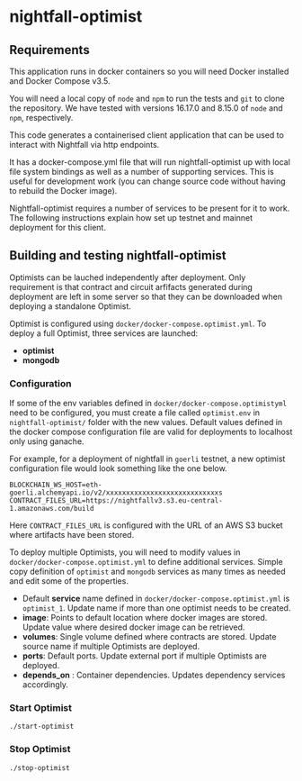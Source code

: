 # nightfall-optimist

## Requirements

This application runs in docker containers so you will need Docker installed and Docker Compose
v3.5.

You will need a local copy of `node` and `npm` to run the tests and `git` to clone the repository.
We have tested with versions 16.17.0 and 8.15.0 of `node` and `npm`, respectively.

This code generates a containerised client application that can be used to interact with
Nightfall via http endpoints.

It has a docker-compose.yml file that will run nightfall-optimist up with local file system bindings
as well as a number of supporting services. This is useful for development work (you can change
source code without having to rebuild the Docker image).

Nightfall-optimist requires a number of services to be present for it to work. The
following instructions explain how set up testnet and mainnet deployment for this client.

## Building and testing nightfall-optimist
Optimists can be lauched independently after deployment. Only requirement is that contract and circuit arfifacts
generated during deployment are left in some server so that they can be downloaded when deploying a standalone Optimist.

Optimist is configured using `docker/docker-compose.optimist.yml`. To deploy a full Optimist, three services are launched:
- **optimist** 
- **mongodb**

### Configuration 
If some of the env variables defined in `docker/docker-compose.optimistyml` need to be configured, you must create a file called `optimist.env` in `nightfall-optimist/` folder with the new values. Default values defined in the docker compose configuration file are valid for deployments to localhost only using ganache.

For example, for a deployment of nightfall in `goerli` testnet, a new optimist configuration file would look something like the one below.

```
BLOCKCHAIN_WS_HOST=eth-goerli.alchemyapi.io/v2/xxxxxxxxxxxxxxxxxxxxxxxxxxxxs
CONTRACT_FILES_URL=https://nightfallv3.s3.eu-central-1.amazonaws.com/build
```

Here `CONTRACT_FILES_URL` is configured with the URL of an AWS S3 bucket where artifacts have been stored.

To deploy multiple Optimists, you will need to modify values in `docker/docker-compose.optimist.yml` to define additional services. Simple copy definition of `optimist` and `mongodb` services as many times as needed and edit some of the 
properties.

- Default **service** name defined in `docker/docker-compose.optimist.yml` is `optimist_1`. Update name if more than one optimist needs to be created.
- **image**: Points to default location where docker images are stored. Update value where desired docker image can be retrieved.
- **volumes**: Single volume defined where contracts are stored. Update source name if multiple Optimists are deployed.
- **ports**: Default ports. Update external port if multiple Optimists are deployed.
- **depends_on** : Container dependencies. Updates dependency services accordingly.


### Start Optimist
```
./start-optimist
```

### Stop Optimist
```
./stop-optimist
```
